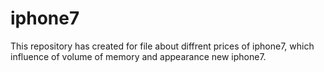 # iphone7
This repository has created for file about diffrent prices of iphone7, which influence of volume of memory and appearance  new iphone7.
